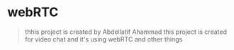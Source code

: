 # webRTC
> thhis project is created by Abdellatif Ahammad
this project is created for video chat and it's using webRTC and other things 
